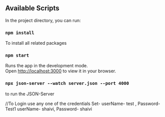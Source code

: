 ## Available Scripts

In the project directory, you can run:

### `npm install`
To install all related packages

### `npm start`

Runs the app in the development mode.\
Open [http://localhost:3000](http://localhost:3000) to view it in your browser.

### `npx json-server --watch server.json --port 4000`
to run the JSON-Server

//To Login use any one of the credentials Set-
userName- test , Password-Test1
userName- shaivi, Password- shaivi